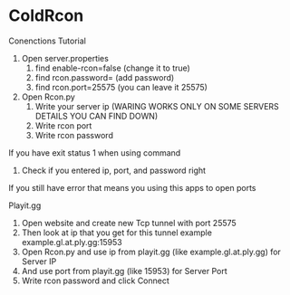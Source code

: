 # ColdRcon

Conenctions Tutorial

  1. Open server.properties
     1. find enable-rcon=false (change it to true)
     2. find rcon.password= (add password)
     3. find rcon.port=25575 (you can leave it 25575)
  2. Open Rcon.py
     1. Write your server ip (WARING WORKS ONLY ON SOME SERVERS DETAILS YOU CAN FIND DOWN)
     2. Write rcon port
     3. Write rcon password

If you have exit status 1 when using command

  1. Check if you entered ip, port, and password right

If you still have error that means you using this apps to open ports

Playit.gg
  1. Open website and create new Tcp tunnel with port 25575
  2. Then look at ip that you get for this tunnel example example.gl.at.ply.gg:15953
  3. Open Rcon.py and use ip from playit.gg (like example.gl.at.ply.gg) for Server IP
  4. And use port from playit.gg (like 15953) for Server Port
  5. Write rcon password and click Connect
